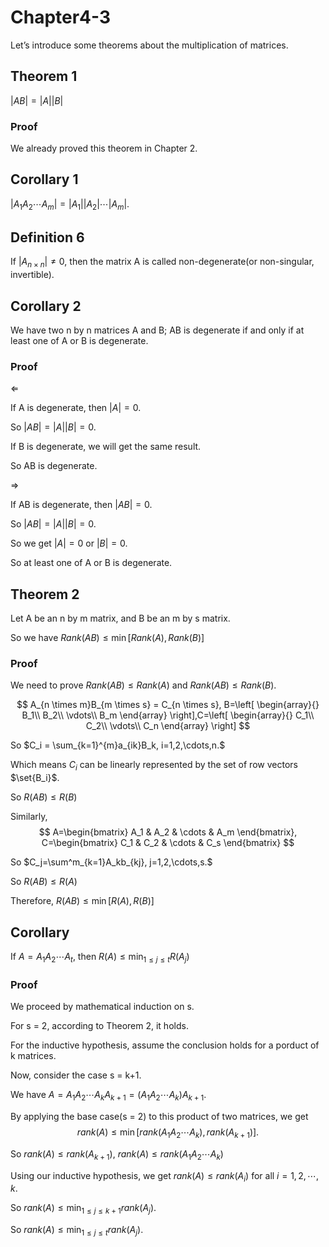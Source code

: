 # Chapter4-3

Let’s introduce some theorems about the multiplication of matrices.

## Theorem 1

$|AB|=|A||B|$

### Proof

We already proved this theorem in Chapter 2.

## Corollary 1

$|A_1 A_2 \cdots A_m| = |A_1| |A_2| \cdots |A_m|.$

## Definition 6

If $|A_{n \times n}| \neq 0$, then the matrix A is called non-degenerate(or non-singular, invertible).

## Corollary 2

We have two n by n matrices A and B; AB is degenerate if and only if at least one of A or B is degenerate.

### Proof

$\Longleftarrow$

If A is degenerate, then $|A| = 0$. 

So $|AB|=|A||B|=0.$

If B is degenerate, we will get the same result.

So AB is degenerate.

$\Longrightarrow$

If AB is degenerate, then $|AB|=0.$

So $|AB|=|A||B|=0.$

So we get $|A|=0$  or $|B|=0$.

So at least one of A or B is degenerate.

## Theorem 2

Let A be an n by m matrix, and B be an m by s matrix.

So we have $Rank(AB) \leq \min{[Rank(A), Rank(B)]}$

### Proof

We need to prove $Rank(AB) \leq Rank(A)$ and $Rank(AB) \leq Rank(B)$.

$$
A_{n \times m}B_{m \times s} = C_{n \times s},
B=\left[ \begin{array}{} 
B_1\\
B_2\\
\vdots\\
B_m
\end{array} \right],C=\left[ \begin{array}{}
C_1\\
C_2\\
\vdots\\
C_n
 \end{array} \right]
 $$

So $C_i = \sum_{k=1}^{m}a_{ik}B_k, i=1,2,\cdots,n.$

Which means $C_i$ can be linearly represented by the set of row vectors $\set{B_i}$.

So $R(AB) \leq R(B)$

Similarly, 
$$
A=\begin{bmatrix} 
A_1 & A_2 & \cdots & A_m
\end{bmatrix}, C=\begin{bmatrix}
C_1 & C_2 & \cdots & C_s \end{bmatrix}
$$

So $C_j=\sum^m_{k=1}A_kb_{kj}, j=1,2,\cdots,s.$

So $R(AB) \leq R(A)$

Therefore, $R(AB) \leq \min{[R(A), R(B)]}$

## Corollary

If $A=A_1 A_2 \cdots A_t$, then $R(A) \leq \min_{1 \leq j \leq t}R(A_j)$

### Proof

We proceed by mathematical induction on s.

For s = 2, according to Theorem 2, it holds.

For the inductive hypothesis, assume the conclusion holds for a porduct of k matrices.

Now, consider the case s = k+1. 

We have $A = A_1 A_2 \cdots A_k A_{k+1} = (A_1 A_2 \cdots A_k) A_{k+1}.$

By applying the base case(s = 2) to this product of two matrices, we get 
$$
rank(A) \leq \min{[rank(A_1A_2\cdots A_k), rank(A_{k+1})]}.
$$

So $rank(A) \leq rank(A_{k+1})$, $rank(A) \leq rank(A_1A_2\cdots A_k)$

Using our inductive hypothesis, we get $rank(A) \leq rank(A_i)$ for all $i = 1,2,\cdots, k$.

So $rank(A) \leq \min_{1 \leq j \leq {k+1}}rank(A_j)$.

So $rank(A) \leq \min_{1 \leq j \leq t}rank(A_j)$.

